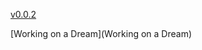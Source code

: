 
[v0.0.2](https://github.com/littleflute/Bruce-Springsteen/edit/master/README.md)

[Working on a Dream](Working on a Dream)

